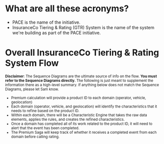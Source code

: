 # What are all these acronyms?
-  PACE is the name of the initiative.
-  InsuranceCo Tiering & Rating (GTR) System is the name of the system we're building as part of the PACE initiative.

# Overall InsuranceCo Tiering & Rating System Flow
<small>**Disclaimer**:  The Sequence Diagrams are the ultimate source of info on the flow.  **You must refer to the Sequence Diagrams directly.** The following is just meant to supplement the information there as a high-level summary.  If anything below does not match the Sequence Diagrams, please let Sam know.

- Premium calculation will provide a product ID to each domain (operator, vehicle, geolocation)
-  Each domain (operator, vehicle, and geolocation) will identify the characteristics that it needs to refine based on the product ID.
-  Within each domain, there will be a Characteristic Engine that takes the raw data elements, applies the rules, and creates the refined characteristics.
-  Once a domain has completed all of its work related to the product ID, it will need to alert that the event has been completed.
- The Premium Saga will keep track of whether it receives a completed event from each domain before calling rating.
